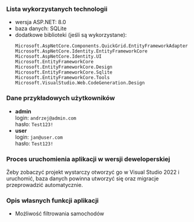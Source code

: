 ### Lista wykorzystanych technologii

- wersja ASP.NET: 8.0
- baza danych: SQLite
- dodatkowe biblioteki (jeśli są wykorzystane):
  ```
  Microsoft.AspNetCore.Components.QuickGrid.EntityFrameworkAdapter
  Microsoft.AspNetCore.Identity.EntityFrameworkCore
  Microsoft.AspNetCore.Identity.UI
  Microsoft.EntityFrameworkCore
  Microsoft.EntityFrameworkCore.Design
  Microsoft.EntityFrameworkCore.Sqlite
  Microsoft.EntityFrameworkCore.Tools
  Microsoft.VisualStudio.Web.CodeGeneration.Design
  ```

### Dane przykładowych użytkowników

- **admin** \
  login: `andrzej@admin.com` \
  hasło: `Test123!`
- **user** \
  login: `jan@user.com` \
  hasło: `Test123!`

### Proces uruchomienia aplikacji w wersji deweloperskiej

Żeby zobaczyć projekt wystarczy otworzyć go w Visual Studio 2022 i uruchomić, baza danych powinna utworzyć się oraz migracje przeprowadzić automatycznie.

### Opis własnych funkcji aplikacji

-	Możliwość filtrowania samochodów 
